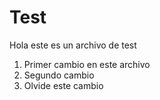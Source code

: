 # Test

Hola este es un archivo de test
1. Primer cambio en este archivo
2. Segundo cambio
3. Olvide este cambio
